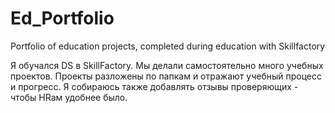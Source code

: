 # Ed_Portfolio
Portfolio of education projects, completed during education with Skillfactory

Я обучался DS в SkillFactory. Мы делали самостоятельно много учебных проектов. Проекты разложены по папкам и отражают учебный процесс и прогресс.  Я собираюсь также добавлять отзывы проверяющих - чтобы HRам удобнее было. 
